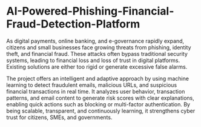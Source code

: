 # AI-Powered-Phishing-Financial-Fraud-Detection-Platform

As digital payments, online banking, and e-governance rapidly expand, citizens and small businesses face growing threats from phishing, identity theft, and financial fraud. These attacks often bypass traditional security systems, leading to financial loss and loss of trust in digital platforms. Existing solutions are either too rigid or generate excessive false alarms. 

The project offers an intelligent and adaptive approach by using machine learning to detect fraudulent emails, malicious URLs, and suspicious financial transactions in real time. It analyzes user behavior, transaction patterns, and email content to generate risk scores with clear explanations, enabling quick actions such as blocking or multi-factor authentication. By being scalable, transparent, and continuously learning, it strengthens cyber trust for citizens, SMEs, and governments.

